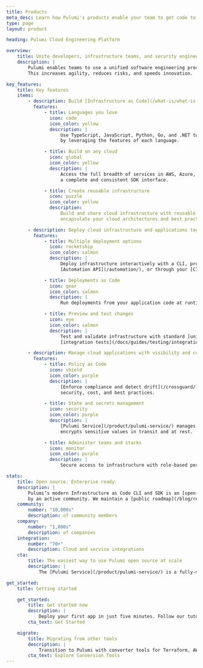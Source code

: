 ```yaml
---
title: Products
meta_desc: Learn how Pulumi's products enable your team to get code to any cloud productively, securely, and reliably, using your favorite languages.
type: page
layout: product

heading: Pulumi Cloud Engineering Platform

overview:
    title: Unite developers, infrastructure teams, and security engineers
    description: |
        Pulumi enables teams to use a unified software engineering process to deliver infrastructure and applications together and faster.
        This increases agility, reduces risks, and speeds innovation.

key_features:
    title: Key features
    items:
        - description: Build [Infrastructure as Code](/what-is/what-is-infrastructure-as-code/) in familiar languages
          features:
              - title: Languages you love
                icon: code
                icon_color: yellow
                description: |
                    Use TypeScript, JavaScript, Python, Go, and .NET to model cloud infrastructure
                    by leveraging the features of each language.

              - title: Build on any cloud
                icon: global
                icon_color: yellow
                description: |
                    Access the full breadth of services in AWS, Azure, GCP, and [60+ providers](/registry/) through
                    a complete and consistent SDK interface.

              - title: Create reusable infrastructure
                icon: puzzle
                icon_color: yellow
                description:
                    Build and share cloud infrastructure with reusable [Pulumi Packages](/product/packages), which
                    encapsulate your cloud architectures and best practices.

        - description: Deploy cloud infrastructure and applications together
          features:
              - title: Multiple deployment options
                icon: rocketship
                icon_color: salmon
                description: |
                    Deploy infrastructure interactively with a CLI, programmatically with Pulumi’s
                    [Automation API](/automation/), or through your [CI/CD process](/docs/guides/continuous-delivery/).

              - title: Deployments as Code
                icon: gear
                icon_color: salmon
                description: |
                    Run deployments from your application code at runtime with [Automation API](/automation/). Create infrastructure APIs, custom platforms, and CLIs.

              - title: Preview and test changes
                icon: eye
                icon_color: salmon
                description: |
                    Test and validate infrastructure with standard [unit test frameworks](/docs/guides/testing/#unit-testing) and
                    [integration tests](/docs/guides/testing/integration/). Preview changes before deploying.

        - description: Manage cloud applications with visibility and controls
          features:
              - title: Policy as Code
                icon: shield
                icon_color: purple
                description: |
                    [Enforce compliance and detect drift](/crossguard/) by checking infrastructure against rules for
                    security, cost, and best practices.

              - title: State and secrets management
                icon: security
                icon_color: purple
                description: |
                    [Pulumi Service](/product/pulumi-service/) manages your infrastructure state and automatically
                    encrypts sensitive values in transit and at rest.

              - title: Administer teams and stacks
                icon: monitor
                icon_color: purple
                description: |
                    Secure access to infrastructure with role-based permissions and [single sign-on](/docs/guides/saml/). View deployed resources, review audit logs, and set tags.

stats:
    title: Open source. Enterprise ready.
    description: |
        Pulumi’s modern Infrastructure as Code CLI and SDK is an [open-source project](https://github.com/pulumi/) that’s supported
        by an active community. We maintain a [public roadmap](/blog/relaunching-pulumis-public-roadmap/) and welcome feedback and contributions from anyone.
    community:
        number: "10,000s"
        description: of community members
    company:
        number: "1,000s"
        description: of companies
    integration:
        number: "70+"
        description: Cloud and service integrations
    cta:
        title: The easiest way to use Pulumi open source at scale
        description: |
            The [Pulumi Service](/product/pulumi-service/) is a fully-managed service for the open-source CLI and SDK. It enables you and your team to focus on building, deploying, and managing cloud applications with your favorite languages and software engineering.

get_started:
    title: Getting started

    get_started:
        title: Get started now
        description: |
            Deploy your first app in just five minutes. Follow our tutorials for AWS, Azure, GCP, Kubernetes, and more.
        cta_text: Get Started

    migrate:
        title: Migrating from other tools
        description: |
            Transition to Pulumi with converter tools for Terraform, AWS CloudFormation, Azure Resource Manager, and Kubernetes.
        cta_text: Explore Conversion Tools
---
```


